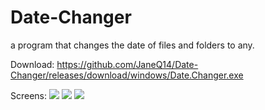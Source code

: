 # Date-Changer
 a program that changes the date of files and folders to any.
 
 Download:
 https://github.com/JaneQ14/Date-Changer/releases/download/windows/Date.Changer.exe
 
 Screens:
![](https://github.com/JaneQ14/Date-Changer/blob/main/[img]/folder.png)
![](https://github.com/JaneQ14/Date-Changer/blob/main/[img]/options.png)
![](https://github.com/JaneQ14/Date-Changer/blob/main/[img]/file.png)
